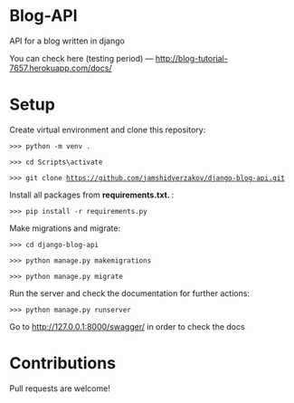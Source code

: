 # Blog-API

API for a blog written in django

You can check here (testing period) — http://blog-tutorial-7657.herokuapp.com/docs/

# Setup

Create virtual environment and clone this repository:

<code>>>> python -m venv .</code>

<code>>>> cd Scripts\activate</code>

<code>>>> git clone https://github.com/jamshidyerzakov/django-blog-api.git</code>

Install all packages from <strong> requirements.txt. </strong> :

<code>>>> pip install -r requirements.py</code>

Make migrations and migrate:

<code>>>> cd django-blog-api</code>

<code>>>> python manage.py makemigrations</code>

<code>>>> python manage.py migrate</code>

Run the server and check the documentation for further actions:

<code>>>> python manage.py runserver</code>

Go to http://127.0.0.1:8000/swagger/ in order to check the docs

# Contributions

Pull requests are welcome!
